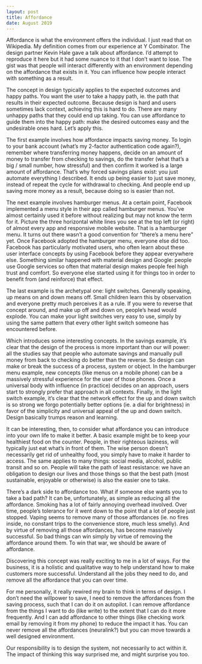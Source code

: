 ```yaml
---
layout: post
title: Affordance
date: August 2019
---
```

Affordance is what the environment offers the individual. I just read that on Wikipedia. My definition comes from our experience at Y Combinator. The design partner Kevin Hale gave a talk about affordance. I’d attempt to reproduce it here but it had some nuance to it that I don’t want to lose. The gist was that people will interact differently with an environment depending on the affordance that exists in it. You can influence how people interact with something as a result.

The concept in design typically applies to the expected outcomes and happy paths. You want the user to take a happy path, ie. the path that results in their expected outcome. Because design is hard and users sometimes lack context, achieving this is hard to do. There are many unhappy paths that they could end up taking. You can use affordance to guide them into the happy path: make the desired outcomes easy and the undesirable ones hard. Let’s apply this.

The first example involves how affordance impacts saving money. To login to your bank account (what’s my 2-factor authentication code again?), remember where transferring money happens, decide on an amount of money to transfer from checking to savings, do the transfer (what that’s a big / small number, how stressful) and then confirm it worked is a large amount of affordance. That’s why forced savings plans exist: you just automate everything I described. It ends up being easier to just save money, instead of repeat the cycle for withdrawal to checking. And people end up saving more money as a result, because doing so is easier than not.

The next example involves hamburger menus. At a certain point, Facebook implemented a menu style in their app called hamburger menus. You’ve almost certainly used it before without realizing but may not know the term for it. Picture the three horizontal white lines you see at the top left (or right) of almost every app and responsive mobile website. That is a hamburger menu. It turns out there wasn’t a good convention for “there’s a menu here” yet. Once Facebook adopted the hamburger menu, everyone else did too. Facebook has particularly motivated users, who often learn about these user interface concepts by using Facebook before they appear everywhere else. Something similar happened with material design and Google: people use Google services so often that material design makes people feel high trust and comfort. So everyone else started using it for things too in order to benefit from (and reinforce) that effect.

The last example is the archetypal one: light switches. Generally speaking, up means on and down means off. Small children learn this by observation and everyone pretty much perceives it as a rule. If you were to reverse that concept around, and make up off and down on, people’s head would explode. You can make your light switches very easy to use, simply by using the same pattern that every other light switch someone has encountered before.

Which introduces some interesting concepts. In the savings example, it’s clear that the design of the process is more important than our will power: all the studies say that people who automate savings and manually pull money from back to checking do better than the reverse. So design can make or break the success of a process, system or object. In the hamburger menu example, new concepts (like menus on a mobile phone) can be a massively stressful experience for the user of those phones. Once a universal body with influence (in practice) decides on an approach, users start to strongly prefer that approach in all contexts. Finally, in the light switch example, it’s clear that the network effect for the up and down switch is so strong we forgo potentially better options (ie. a dial for brightness) in favor of the simplicity and universal appeal of the up and down switch. Design basically trumps reason and learning.

It can be interesting, then, to consider what affordance you can introduce into your own life to make it better. A basic example might be to keep your healthiest food on the counter. People, in their righteous laziness, will typically just eat what’s in front of them. The wise person doesn’t necessarily get rid of unhealthy food, you simply have to make it harder to access. The same applies to many things: social media, alcohol, public transit and so on. People will take the path of least resistance: we have an obligation to design our lives and those things so that the best path (most sustainable, enjoyable or otherwise) is also the easier one to take.

There’s a dark side to affordance too. What if someone else wants you to take a bad path? It can be, unfortunately, as simple as reducing all the affordance. Smoking has a lot of fairly annoying overhead involved. Over time, people’s tolerance for it went down to the point that a lot of people just stopped. Vaping seems to remove many of those affordances (ie. no fires inside, no constant trips to the convenience store, much less smelly). And by virtue of removing all those affordances, has become massively successful. So bad things can win simply by virtue of removing the affordance around them. To win that war, we should be aware of affordance.

Discovering this concept was really exciting to me in a lot of ways. For the business, it is a holistic and qualitative way to help understand how to make customers more successful. Understand all the jobs they need to do, and remove all the affordance that you can over time.

For me personally, it really rewired my brain to think in terms of design. I don’t need the willpower to save, I need to remove the affordances from the saving process, such that I can do it on autopilot. I can remove affordance from the things I want to do (like write) to the extent that I can do it more frequently. And I can add affordance to other things (like checking work email by removing it from my phone) to reduce the impact it has. You can never remove all the affordances (neuralink?) but you can move towards a well designed environment.

Our responsibility is to design the system, not necessarily to act within it. The impact of thinking this way surprised me, and might surprise you too.
